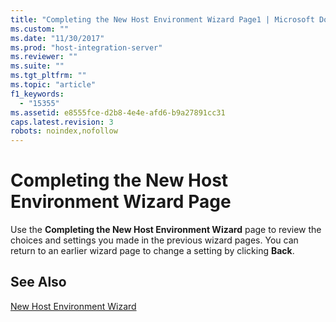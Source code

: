 ```yaml
---
title: "Completing the New Host Environment Wizard Page1 | Microsoft Docs"
ms.custom: ""
ms.date: "11/30/2017"
ms.prod: "host-integration-server"
ms.reviewer: ""
ms.suite: ""
ms.tgt_pltfrm: ""
ms.topic: "article"
f1_keywords: 
  - "15355"
ms.assetid: e8555fce-d2b8-4e4e-afd6-b9a27891cc31
caps.latest.revision: 3
robots: noindex,nofollow
---
```

# Completing the New Host Environment Wizard Page
Use the **Completing the New Host Environment Wizard** page to review the choices and settings you made in the previous wizard pages. You can return to an earlier wizard page to change a setting by clicking **Back**.  
  
## See Also  
 [New Host Environment Wizard](../core/new-host-environment-wizard2.md)